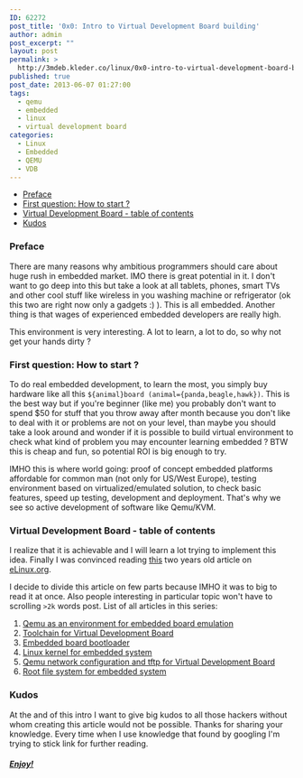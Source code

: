 ```yaml
---
ID: 62272
post_title: '0x0: Intro to Virtual Development Board building'
author: admin
post_excerpt: ""
layout: post
permalink: >
  http://3mdeb.kleder.co/linux/0x0-intro-to-virtual-development-board-building/
published: true
post_date: 2013-06-07 01:27:00
tags:
  - qemu
  - embedded
  - linux
  - virtual development board
categories:
  - Linux
  - Embedded
  - QEMU
  - VDB
---
```

*   [Preface][1]
*   [First question: How to start ?][2]
*   [Virtual Development Board - table of contents][3]
*   [Kudos][4]

<a id="preface"></a>

### Preface

There are many reasons why ambitious programmers should care about huge rush in embedded market. IMO there is great potential in it. I don't want to go deep into this but take a look at all tablets, phones, smart TVs and other cool stuff like wireless in you washing machine or refrigerator (ok this two are right now only a gadgets :) ). This is all embedded. Another thing is that wages of experienced embedded developers are really high.

This environment is very interesting. A lot to learn, a lot to do, so why not get your hands dirty ?

<a id="first-question"></a>

### First question: How to start ?

To do real embedded development, to learn the most, you simply buy hardware like all this `${animal}board (animal={panda,beagle,hawk})`. This is the best way but if you're beginner (like me) you probably don't want to spend $50 for stuff that you throw away after month because you don't like to deal with it or problems are not on your level, than maybe you should take a look around and wonder if it is possible to build virtual environment to check what kind of problem you may encounter learning embedded ? BTW this is cheap and fun, so potential ROI is big enough to try.

IMHO this is where world going: proof of concept embedded platforms affordable for common man (not only for US/West Europe), testing environment based on virtualized/emulated solution, to check basic features, speed up testing, development and deployment. That's why we see so active development of software like Qemu/KVM.

<a id="virtual-development-board"></a>

### Virtual Development Board - table of contents

I realize that it is achievable and I will learn a lot trying to implement this idea. Finally I was convinced reading [this][5] two years old article on [eLinux.org][6].

I decide to divide this article on few parts because IMHO it was to big to read it at once. Also people interesting in particular topic won't have to scrolling `>2k` words post. List of all articles in this series:

1.  [Qemu as an environment for embedded board emulation][7]
2.  [Toolchain for Virtual Development Board][8]
3.  [Embedded board bootloader][9]
4.  [Linux kernel for embedded system][10]
5.  [Qemu network configuration and tftp for Virtual Development Board][11]
6.  [Root file system for embedded system][12]

<a id="kudos"></a>

### Kudos

At the and of this intro I want to give big kudos to all those hackers without whom creating this article would not be possible. Thanks for sharing your knowledge. Every time when I use knowledge that found by googling I'm trying to stick link for further reading.

#### [*Enjoy!*][13]

 [1]: /2013/06/07/intro-to-virtual-development-board-building/#preface
 [2]: /2013/06/07/intro-to-virtual-development-board-building/#first-question
 [3]: /2013/06/07/intro-to-virtual-development-board-building/#virtual-development-board
 [4]: /2013/06/07/intro-to-virtual-development-board-building/#kudos
 [5]: http://www.elinux.org/Virtual_Development_Board
 [6]: http://www.elinux.org
 [7]: /2013/06/07/qemu-as-an-environment-for-embedded-board-emulation/
 [8]: /2013/06/07/toolchain-for-virtual-development-board/
 [9]: /2013/06/07/embedded-board-bootloader/
 [10]: /2013/06/07/linux-kernel-for-embedded-system/
 [11]: /2013/06/07/qemu-network-configuration-and-tftp-for-virtual-development-board/
 [12]: /2013/06/07/root-file-system-for-embedded-system/
 [13]: /2013/06/07/qemu-as-an-environment-for-embedded-board-emulation